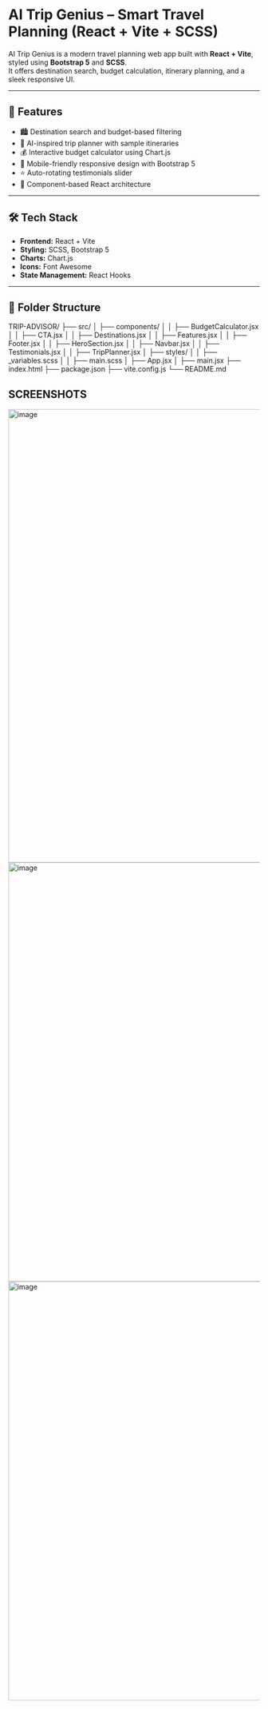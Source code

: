 # AI Trip Genius – Smart Travel Planning (React + Vite + SCSS)

AI Trip Genius is a modern travel planning web app built with **React + Vite**, styled using **Bootstrap 5** and **SCSS**.  
It offers destination search, budget calculation, itinerary planning, and a sleek responsive UI.

---

## 🚀 Features
- 🏙 Destination search and budget-based filtering
- 📅 AI-inspired trip planner with sample itineraries
- 💰 Interactive budget calculator using Chart.js
- 📱 Mobile-friendly responsive design with Bootstrap 5
- ⭐ Auto-rotating testimonials slider
- 🧩 Component-based React architecture

---

## 🛠️ Tech Stack
- **Frontend:** React + Vite
- **Styling:** SCSS, Bootstrap 5
- **Charts:** Chart.js
- **Icons:** Font Awesome
- **State Management:** React Hooks

---

## 📂 Folder Structure
TRIP-ADVISOR/
├── src/
│ ├── components/
│ │ ├── BudgetCalculator.jsx
│ │ ├── CTA.jsx
│ │ ├── Destinations.jsx
│ │ ├── Features.jsx
│ │ ├── Footer.jsx
│ │ ├── HeroSection.jsx
│ │ ├── Navbar.jsx
│ │ ├── Testimonials.jsx
│ │ ├── TripPlanner.jsx
│ ├── styles/
│ │ ├── _variables.scss
│ │ ├── main.scss
│ ├── App.jsx
│ ├── main.jsx
├── index.html
├── package.json
├── vite.config.js
└── README.md

## SCREENSHOTS
<img width="1918" height="908" alt="image" src="https://github.com/user-attachments/assets/feb8710a-405e-4916-aae4-614e920ac967" />
<img width="1882" height="839" alt="image" src="https://github.com/user-attachments/assets/62dec596-583f-4c3b-b39c-c591084edb1e" />
<img width="1882" height="839" alt="image" src="https://github.com/user-attachments/assets/31d46c4a-aaff-4bd0-addd-efeca8db2dcb" />


